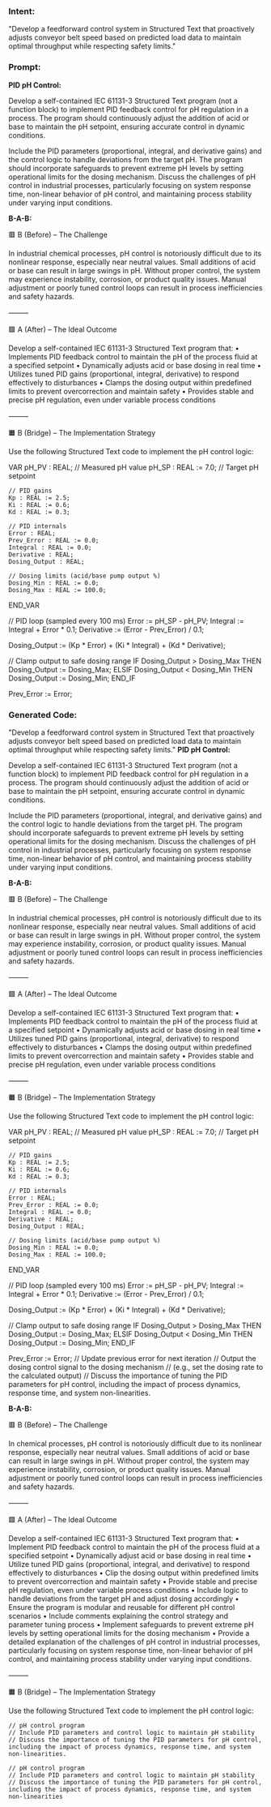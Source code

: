 ### Intent:
"Develop a feedforward control system in Structured Text that proactively adjusts conveyor belt speed based on predicted load data to maintain optimal throughput while respecting safety limits."

### Prompt:
**PID pH Control:**

Develop a self-contained IEC 61131-3 Structured Text program (not a function block) to implement PID feedback control for pH regulation in a process. The program should continuously adjust the addition of acid or base to maintain the pH setpoint, ensuring accurate control in dynamic conditions.

Include the PID parameters (proportional, integral, and derivative gains) and the control logic to handle deviations from the target pH. The program should incorporate safeguards to prevent extreme pH levels by setting operational limits for the dosing mechanism. Discuss the challenges of pH control in industrial processes, particularly focusing on system response time, non-linear behavior of pH control, and maintaining process stability under varying input conditions.

**B-A-B:**

🟥 B (Before) – The Challenge

In industrial chemical processes, pH control is notoriously difficult due to its nonlinear response, especially near neutral values. Small additions of acid or base can result in large swings in pH. Without proper control, the system may experience instability, corrosion, or product quality issues. Manual adjustment or poorly tuned control loops can result in process inefficiencies and safety hazards.

⸻

🟩 A (After) – The Ideal Outcome

Develop a self-contained IEC 61131-3 Structured Text program that:
	•	Implements PID feedback control to maintain the pH of the process fluid at a specified setpoint
	•	Dynamically adjusts acid or base dosing in real time
	•	Utilizes tuned PID gains (proportional, integral, derivative) to respond effectively to disturbances
	•	Clamps the dosing output within predefined limits to prevent overcorrection and maintain safety
	•	Provides stable and precise pH regulation, even under variable process conditions

⸻

🟧 B (Bridge) – The Implementation Strategy

Use the following Structured Text code to implement the pH control logic:

VAR
    pH_PV : REAL;                     // Measured pH value
    pH_SP : REAL := 7.0;              // Target pH setpoint

    // PID gains
    Kp : REAL := 2.5;
    Ki : REAL := 0.6;
    Kd : REAL := 0.3;

    // PID internals
    Error : REAL;
    Prev_Error : REAL := 0.0;
    Integral : REAL := 0.0;
    Derivative : REAL;
    Dosing_Output : REAL;

    // Dosing limits (acid/base pump output %)
    Dosing_Min : REAL := 0.0;
    Dosing_Max : REAL := 100.0;
END_VAR

// PID loop (sampled every 100 ms)
Error := pH_SP - pH_PV;
Integral := Integral + Error * 0.1;
Derivative := (Error - Prev_Error) / 0.1;

Dosing_Output := (Kp * Error) + (Ki * Integral) + (Kd * Derivative);

// Clamp output to safe dosing range
IF Dosing_Output > Dosing_Max THEN
    Dosing_Output := Dosing_Max;
ELSIF Dosing_Output < Dosing_Min THEN
    Dosing_Output := Dosing_Min;
END_IF

Prev_Error := Error;

### Generated Code:
"Develop a feedforward control system in Structured Text that proactively adjusts conveyor belt speed based on predicted load data to maintain optimal throughput while respecting safety limits."
**PID pH Control:**

Develop a self-contained IEC 61131-3 Structured Text program (not a function block) to implement PID feedback control for pH regulation in a process. The program should continuously adjust the addition of acid or base to maintain the pH setpoint, ensuring accurate control in dynamic conditions.

Include the PID parameters (proportional, integral, and derivative gains) and the control logic to handle deviations from the target pH. The program should incorporate safeguards to prevent extreme pH levels by setting operational limits for the dosing mechanism. Discuss the challenges of pH control in industrial processes, particularly focusing on system response time, non-linear behavior of pH control, and maintaining process stability under varying input conditions.

**B-A-B:**

🟥 B (Before) – The Challenge

In industrial chemical processes, pH control is notoriously difficult due to its nonlinear response, especially near neutral values. Small additions of acid or base can result in large swings in pH. Without proper control, the system may experience instability, corrosion, or product quality issues. Manual adjustment or poorly tuned control loops can result in process inefficiencies and safety hazards.

⸻

🟩 A (After) – The Ideal Outcome

Develop a self-contained IEC 61131-3 Structured Text program that:
	•	Implements PID feedback control to maintain the pH of the process fluid at a specified setpoint
	•	Dynamically adjusts acid or base dosing in real time
	•	Utilizes tuned PID gains (proportional, integral, derivative) to respond effectively to disturbances
	•	Clamps the dosing output within predefined limits to prevent overcorrection and maintain safety
	•	Provides stable and precise pH regulation, even under variable process conditions

⸻

🟧 B (Bridge) – The Implementation Strategy

Use the following Structured Text code to implement the pH control logic:

VAR
    pH_PV : REAL;                     // Measured pH value
    pH_SP : REAL := 7.0;              // Target pH setpoint

    // PID gains
    Kp : REAL := 2.5;
    Ki : REAL := 0.6;
    Kd : REAL := 0.3;

    // PID internals
    Error : REAL;
    Prev_Error : REAL := 0.0;
    Integral : REAL := 0.0;
    Derivative : REAL;
    Dosing_Output : REAL;

    // Dosing limits (acid/base pump output %)
    Dosing_Min : REAL := 0.0;
    Dosing_Max : REAL := 100.0;
END_VAR

// PID loop (sampled every 100 ms)
Error := pH_SP - pH_PV;
Integral := Integral + Error * 0.1;
Derivative := (Error - Prev_Error) / 0.1;

Dosing_Output := (Kp * Error) + (Ki * Integral) + (Kd * Derivative);

// Clamp output to safe dosing range
IF Dosing_Output > Dosing_Max THEN
    Dosing_Output := Dosing_Max;
ELSIF Dosing_Output < Dosing_Min THEN
    Dosing_Output := Dosing_Min;
END_IF

Prev_Error := Error; // Update previous error for next iteration
// Output the dosing control signal to the dosing mechanism
// (e.g., set the dosing rate to the calculated output)
// Discuss the importance of tuning the PID parameters for pH control, including the impact of process dynamics, response time, and system non-linearities.

**B-A-B:**

🟥 B (Before) – The Challenge

In chemical processes, pH control is notoriously difficult due to its nonlinear response, especially near neutral values. Small additions of acid or base can result in large swings in pH. Without proper control, the system may experience instability, corrosion, or product quality issues. Manual adjustment or poorly tuned control loops can result in process inefficiencies and safety hazards.

⸻

🟩 A (After) – The Ideal Outcome

Develop a self-contained IEC 61131-3 Structured Text program that:
	•	Implement PID feedback control to maintain the pH of the process fluid at a specified setpoint
	•	Dynamically adjust acid or base dosing in real time
	•	Utilize tuned PID gains (proportional, integral, and derivative) to respond effectively to disturbances
	•	Clip the dosing output within predefined limits to prevent overcorrection and maintain safety
	•	Provide stable and precise pH regulation, even under variable process conditions
	•	Include logic to handle deviations from the target pH and adjust dosing accordingly
	•	Ensure the program is modular and reusable for different pH control scenarios
	•	Include comments explaining the control strategy and parameter tuning process
	•	Implement safeguards to prevent extreme pH levels by setting operational limits for the dosing mechanism
	•	Provide a detailed explanation of the challenges of pH control in industrial processes, particularly focusing on system response time, non-linear behavior of pH control, and maintaining process stability under varying input conditions.

⸻

🟧 B (Bridge) – The Implementation Strategy

Use the following Structured Text code to implement the pH control logic:

	// pH control program
	// Include PID parameters and control logic to maintain pH stability
	// Discuss the importance of tuning the PID parameters for pH control, including the impact of process dynamics, response time, and system non-linearities.

	// pH control program
	// Include PID parameters and control logic to maintain pH stability
	// Discuss the importance of tuning the PID parameters for pH control, including the impact of process dynamics, response time, and system non-linearities
